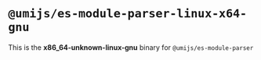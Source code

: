 # `@umijs/es-module-parser-linux-x64-gnu`

This is the **x86_64-unknown-linux-gnu** binary for `@umijs/es-module-parser`
